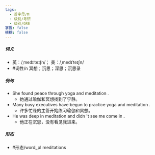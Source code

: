```yaml
---
tags:
  - 首字母/M
  - 级别/考研
  - 级别/GRE
掌握: false
模糊: false
---
```

##### 词义
- 英：/ˌmedɪˈteɪʃn/； 美：/ˌmedɪˈteɪʃn/
- #词性/n  冥想；沉思；深思；沉思录
##### 例句
- She found peace through yoga and meditation .
	- 她通过瑜伽和冥想找到了宁静。
- Many busy executives have begun to practice yoga and meditation .
	- 许多忙碌的主管开始练习瑜伽和冥想。
- He was deep in meditation and didn 't see me come in .
	- 他正在沉思，没有看见我进来。
##### 形态
- #形态/word_pl meditations
